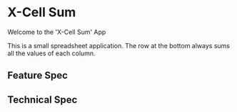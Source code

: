 # X-Cell Sum

Welcome to the 'X-Cell Sum' App

This is a small spreadsheet application. The row at the bottom always sums all the values of each column.

## Feature Spec

## Technical Spec